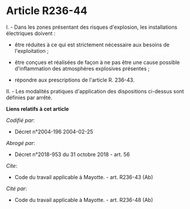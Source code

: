 # Article R236-44

I. - Dans les zones présentant des risques d'explosion, les installations électriques doivent :

- être réduites à ce qui est strictement nécessaire aux besoins de l'exploitation ;

- être conçues et réalisées de façon à ne pas être une cause possible d'inflammation des atmosphères explosives présentes ;

- répondre aux prescriptions de l'article R. 236-43.

II. - Les modalités pratiques d'application des dispositions ci-dessus sont définies par arrêté.

**Liens relatifs à cet article**

_Codifié par_:

  - Décret n°2004-196 2004-02-25

_Abrogé par_:

  - Décret n°2018-953 du 31 octobre 2018 - art. 56

_Cite_:

  - Code du travail applicable à Mayotte. - art. R236-43 (Ab)

_Cité par_:

  - Code du travail applicable à Mayotte. - art. R236-48 (Ab)
